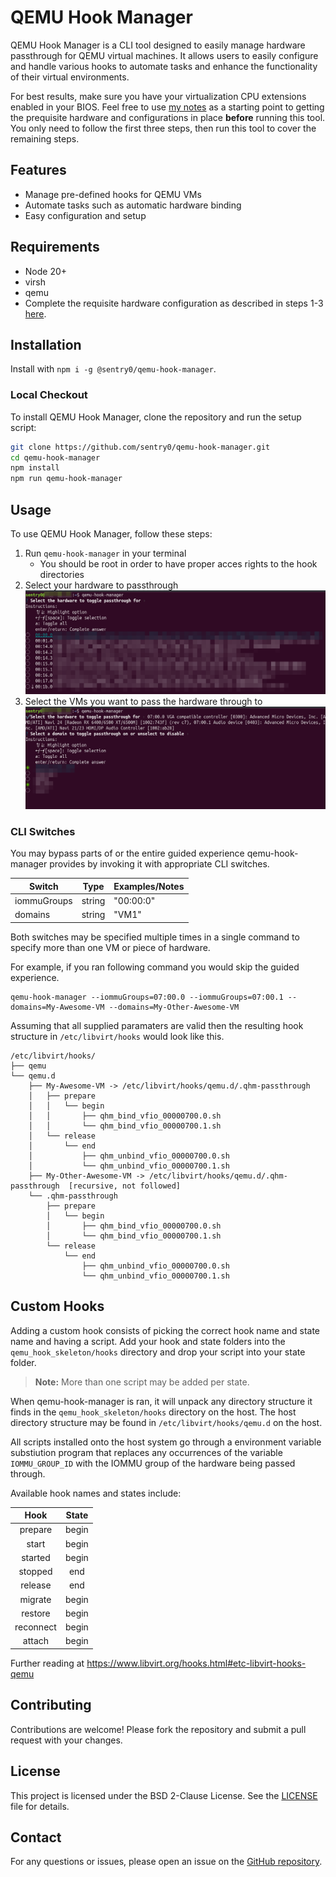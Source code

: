 # QEMU Hook Manager

QEMU Hook Manager is a CLI tool designed to easily manage hardware passthrough for QEMU virtual machines. It allows users to easily configure and handle various hooks to automate tasks and enhance the functionality of their virtual environments.

For best results, make sure you have your virtualization CPU extensions enabled in your BIOS.  Feel free to use [my notes](https://github.com/slackdaystudio/qemu-gpu-passthrough) as a starting point to getting the prequisite hardware and configurations in place **before** running this tool.  You only need to follow the first three steps, then run this tool to cover the remaining steps.

## Features

- Manage pre-defined hooks for QEMU VMs
- Automate tasks such as automatic hardware binding
- Easy configuration and setup

## Requirements

 - Node 20+
 - virsh
 - qemu
 - Complete the requisite hardware configuration as described in steps 1-3 [here](https://github.com/slackdaystudio/qemu-gpu-passthrough).

## Installation

Install with `npm i -g @sentry0/qemu-hook-manager`.

### Local Checkout

To install QEMU Hook Manager, clone the repository and run the setup script:

```bash
git clone https://github.com/sentry0/qemu-hook-manager.git
cd qemu-hook-manager
npm install
npm run qemu-hook-manager
```

## Usage

To use QEMU Hook Manager, follow these steps:

1. Run `qemu-hook-manager` in your terminal
    - You should be root in order to have proper acces rights to the hook directories
2. Select your hardware to passthrough
![Pick Hardware](https://github.com/slackdaystudio/qemu-hook-manager/blob/69a292a160eff09469fd7d9bbe1ecb71b629d991/pick-hardware.png?raw=true)
3. Select the VMs you want to pass the hardware through to
![Pick VMs](https://github.com/slackdaystudio/qemu-hook-manager/blob/69a292a160eff09469fd7d9bbe1ecb71b629d991/pick-vms.png?raw=true)

### CLI Switches

You may bypass parts of or the entire guided experience qemu-hook-manager 
provides by invoking it with appropriate CLI switches.

| Switch         | Type    |     Examples/Notes                            |
|----------------|---------|-----------------------------------------------|
| iommuGroups    | string  | "00:00:0"                                     |
| domains        | string  | "VM1"                                         |

Both switches may be specified multiple times in a single command to specify 
more than one VM or piece of hardware.

For example, if you ran following command you would skip the guided experience.
```
qemu-hook-manager --iommuGroups=07:00.0 --iommuGroups=07:00.1 --domains=My-Awesome-VM --domains=My-Other-Awesome-VM
```

Assuming that all supplied paramaters are valid then the resulting hook 
structure in `/etc/libvirt/hooks` would look like this.

```
/etc/libvirt/hooks/
├── qemu
└── qemu.d
    ├── My-Awesome-VM -> /etc/libvirt/hooks/qemu.d/.qhm-passthrough
    │   ├── prepare
    │   │   └── begin
    │   │       ├── qhm_bind_vfio_00000700.0.sh
    │   │       └── qhm_bind_vfio_00000700.1.sh
    │   └── release
    │       └── end
    │           ├── qhm_unbind_vfio_00000700.0.sh
    │           └── qhm_unbind_vfio_00000700.1.sh
    ├── My-Other-Awesome-VM -> /etc/libvirt/hooks/qemu.d/.qhm-passthrough  [recursive, not followed]
    └── .qhm-passthrough
        ├── prepare
        │   └── begin
        │       ├── qhm_bind_vfio_00000700.0.sh
        │       └── qhm_bind_vfio_00000700.1.sh
        └── release
            └── end
                ├── qhm_unbind_vfio_00000700.0.sh
                └── qhm_unbind_vfio_00000700.1.sh
```

## Custom Hooks
Adding a custom hook consists of picking the correct hook name and state name 
and having a script.  Add your hook and state folders into the 
`qemu_hook_skeleton/hooks` directory and drop your script into your state 
folder.

>**Note:** More than one script may be added per state.

When qemu-hook-manager is ran, it will unpack any directory structure it finds 
in the `qemu_hook_skeleton/hooks` directory on the host.  The host directory 
structure may be found in `/etc/libvirt/hooks/qemu.d` on the host.

All scripts installed onto the host system go through a environment variable 
substiution program that replaces any occurrences of the variable 
`IOMMU_GROUP_ID` with the IOMMU group of the hardware being passed through.


Available hook names and states include:

**Hook**|**State**
:-----:|:-----:
prepare|begin
start|begin
started|begin
stopped|end
release|end
migrate|begin
restore|begin
reconnect|begin
attach|begin

Further reading at https://www.libvirt.org/hooks.html#etc-libvirt-hooks-qemu

## Contributing

Contributions are welcome! Please fork the repository and submit a pull request with your changes.

## License

This project is licensed under the BSD 2-Clause License. See the [LICENSE](LICENSE) file for details.

## Contact

For any questions or issues, please open an issue on the [GitHub repository](https://github.com/yourusername/qemu-hook-manager).
